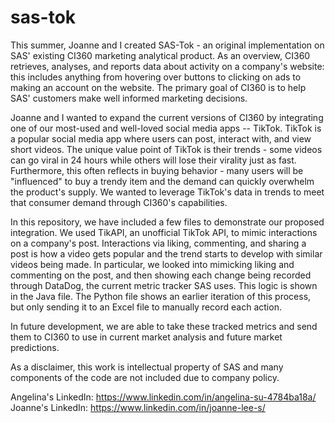 # sas-tok

This summer, Joanne and I created SAS-Tok - an original implementation on SAS' existing CI360 marketing analytical product. As an overview, CI360 retrieves, analyses, and reports data about activity on a company's website: this includes anything from hovering over buttons to clicking on ads to making an account on the website. The primary goal of CI360 is to help SAS' customers make well informed marketing decisions.

Joanne and I wanted to expand the current versions of CI360 by integrating one of our most-used and well-loved social media apps -- TikTok. TikTok is a popular social media app where users can post, interact with, and view short videos. The unique value point of TikTok is their trends - some videos can go viral in 24 hours while others will lose their virality just as fast. Furthermore, this often reflects in buying behavior - many users will be "influenced" to buy a trendy item and the demand can quickly overwhelm the product's supply. We wanted to leverage TikTok's data in trends to meet that consumer demand through CI360's capabilities. 

In this repository, we have included a few files to demonstrate our proposed integration. We used TikAPI, an unofficial TikTok API, to mimic interactions on a company's post. Interactions via liking, commenting, and sharing a post is how a video gets popular and the trend starts to develop with similar videos being made. In particular, we looked into mimicking liking and commenting on the post, and then showing each change being recorded through DataDog, the current metric tracker SAS uses. This logic is shown in the Java file. The Python file shows an earlier iteration of this process, but only sending it to an Excel file to manually record each action. 

In future development, we are able to take these tracked metrics and send them to CI360 to use in current market analysis and future market predictions.

As a disclaimer, this work is intellectual property of SAS and many components of the code are not included due to company policy. 


Angelina's LinkedIn: https://www.linkedin.com/in/angelina-su-4784ba18a/
Joanne's LinkedIn: https://www.linkedin.com/in/joanne-lee-s/
